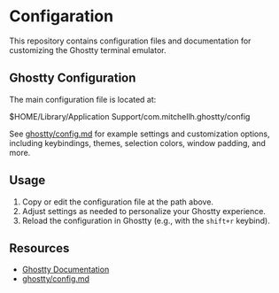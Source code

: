 # Configaration

This repository contains configuration files and documentation for customizing the Ghostty terminal emulator.

## Ghostty Configuration

The main configuration file is located at:

$HOME/Library/Application Support/com.mitchellh.ghostty/config

See [ghostty/config.md](ghostty/config.md) for example settings and customization options, including keybindings, themes, selection colors, window padding, and more.

## Usage

1. Copy or edit the configuration file at the path above.
2. Adjust settings as needed to personalize your Ghostty experience.
3. Reload the configuration in Ghostty (e.g., with the `shift+r` keybind).

## Resources

- [Ghostty Documentation](https://ghostty.io/docs/)
- [ghostty/config.md](ghostty/config.md)
